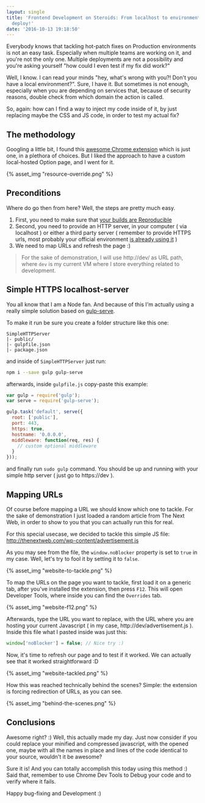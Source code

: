 ```yaml
---
layout: single
title: 'Frontend Development on Steroids: From localhost to environment, without a
  deploy!'
date: '2016-10-13 19:18:50'
---
```


Everybody knows that tackling hot-patch fixes on Production environments is not an easy task. Especially when multiple teams are working on it, and you're not the only one. Multiple deployments are not a possibility and you're asking yourself "how could I even test if my fix did work?"

Well, I know. I can read your minds "hey, what's wrong with you?! Don't you have a local environment?". Sure, I have it. But sometimes is not enough, especially when you are depending on services that, because of security reasons, double check from which domain the action is called.

So, again: how can I find a way to inject my code inside of it, by just replacing maybe the CSS and JS code, in order to test my actual fix?

## The methodology

Googling a little bit, I found this [awesome Chrome extension](https://chrome.google.com/webstore/detail/resource-override/pkoacgokdfckfpndoffpifphamojphii) which is just one, in a plethora of choices. But I liked the approach to have a custom local-hosted Option page, and I went for it.

{% asset_img "resource-override.png" %}

## Preconditions

Where do go then from here? Well, the steps are pretty much easy.

1. First, you need to make sure that [your builds are Reproducible](https://reproducible-builds.org/)
2. Second, you need to provide an HTTP server, in your computer ( via localhost ) or either a third party server ( remember to provide HTTPS urls, most probably your official environment [is already using it](http://thenextweb.com/google/2015/12/17/unsecured-websites-are-about-to-get-hammered-in-googles-search-ranking/) )
3. We need to map URLs and refresh the page :)

> For the sake of demonstration, I will use http://dev/ as URL path, where `dev` is my current VM where I store everything related to development.

## Simple HTTPS localhost-server

You all know that I am a Node fan. And because of this I'm actually using a really simple solution based on [gulp-serve](https://www.npmjs.com/package/gulp-serve).

To make it run be sure you create a folder structure like this one:

```
SimpleHTTPServer
|- public/
|- gulpfile.json
|- package.json
```

and inside of `SimpleHTTPServer` just run:

```bash
npm i --save gulp gulp-serve
```

afterwards, inside `gulpfile.js` copy-paste this example:

```javascript
var gulp = require('gulp');
var serve = require('gulp-serve');

gulp.task('default', serve({
  root: ['public'],
  port: 443,
  https: true,
  hostname: '0.0.0.0',
  middleware: function(req, res) {
    // custom optional middleware
  }
}));
```

and finally run `sudo gulp` command. You should be up and running with your simple http server ( just go to https://dev ).

## Mapping URLs

Of course before mapping a URL we should know which one to tackle. For the sake of demonstration I just loaded a random article from The Next Web, in order to show to you that you can actually run this for real.

For this special usecase, we decided to tackle this simple JS file: http://thenextweb.com/wp-content/advertisement.js

As you may see from the file, the `window.noBlocker` property is set to `true` in my case. Well, let's try to fool it by setting it to `false`.

{% asset_img "website-to-tackle.png" %}

To map the URLs on the page you want to tackle, first load it on a generic tab, after you've installed the extension, then press `F12`. This will open Developer Tools, where inside you can find the `Overrides` tab.

{% asset_img "website-f12.png" %}

Afterwards, type the URL you want to replace, with the URL where you are hosting your current Javascript ( in my case, http://dev/advertisement.js ). Inside this file what I pasted inside was just this:

```javascript
window['noBlocker'] = false; // Nice try :)
```

Now, it's time to refresh our page and to test if it worked. We can actually see that it worked straightforward :D

{% asset_img "website-tackled.png" %}

How this was reached technically behind the scenes? Simple: the extension is forcing redirection of URLs, as you can see.

{% asset_img "behind-the-scenes.png" %}

## Conclusions

Awesome right? :) Well, this actually made my day. Just now consider if you could replace your minified and compressed javascript, with the opened one, maybe with all the names in place and lines of the code identical to your source, wouldn't it be awesome?

Sure it is! And you can totally accomplish this today using this method :) Said that, remember to use Chrome Dev Tools to Debug your code and to verify where it fails.

Happy bug-fixing and Development :)